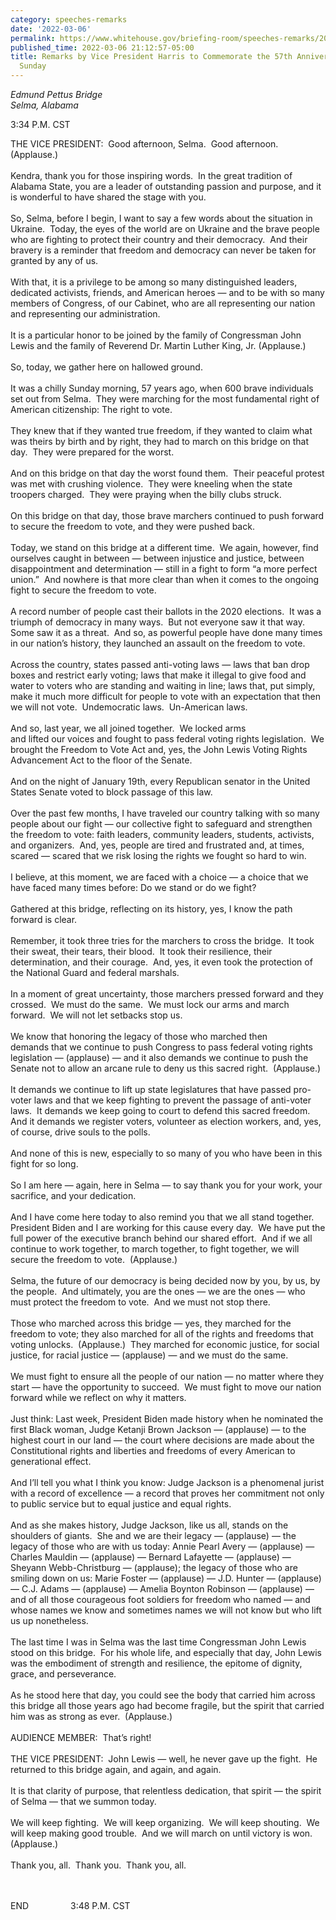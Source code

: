 ```yaml
---
category: speeches-remarks
date: '2022-03-06'
permalink: https://www.whitehouse.gov/briefing-room/speeches-remarks/2022/03/06/remarks-by-vice-president-harris-to-commemorate-the-57th-anniversary-of-bloody-sunday/
published_time: 2022-03-06 21:12:57-05:00
title: Remarks by Vice President Harris to Commemorate the 57th Anniversary of Bloody
  Sunday
---
```

 
*Edmund Pettus Bridge  
Selma, Alabama*

  

3:34 P.M. CST  
  
THE VICE PRESIDENT:  Good afternoon, Selma.  Good afternoon. 
(Applause.)    
   
Kendra, thank you for those inspiring words.  In the great tradition of
Alabama State, you are a leader of outstanding passion and purpose, and
it is wonderful to have shared the stage with you.  
   
So, Selma, before I begin, I want to say a few words about the situation
in Ukraine.  Today, the eyes of the world are on Ukraine and the brave
people who are fighting to protect their country and their democracy. 
And their bravery is a reminder that freedom and democracy can never be
taken for granted by any of us.  
   
With that, it is a privilege to be among so many distinguished leaders,
dedicated activists, friends, and American heroes — and to be with so
many members of Congress, of our Cabinet, who are all representing our
nation and representing our administration.   
   
It is a particular honor to be joined by the family of Congressman John
Lewis and the family of Reverend Dr. Martin Luther King, Jr.
(Applause.)   
   
So, today, we gather here on hallowed ground.   
   
It was a chilly Sunday morning, 57 years ago, when 600 brave individuals
set out from Selma.  They were marching for the most fundamental right
of American citizenship: The right to vote.  
   
They knew that if they wanted true freedom, if they wanted to claim what
was theirs by birth and by right, they had to march on this bridge on
that day.  They were prepared for the worst.  
   
And on this bridge on that day the worst found them.  Their peaceful
protest was met with crushing violence.  They were kneeling when the
state troopers charged.  They were praying when the billy clubs
struck.    
   
On this bridge on that day, those brave marchers continued to push
forward to secure the freedom to vote, and they were pushed back.   
   
Today, we stand on this bridge at a different time.  We again, however,
find ourselves caught in between — between injustice and justice,
between disappointment and determination — still in a fight to form “a
more perfect union.”  And nowhere is that more clear than when it comes
to the ongoing fight to secure the freedom to vote.  
   
A record number of people cast their ballots in the 2020 elections.  It
was a triumph of democracy in many ways.  But not everyone saw it that
way.  Some saw it as a threat.  And so, as powerful people have done
many times in our nation’s history, they launched an assault on the
freedom to vote.   
   
Across the country, states passed anti-voting laws — laws that ban drop
boxes and restrict early voting; laws that make it illegal to give food
and water to voters who are standing and waiting in line; laws that, put
simply, make it much more difficult for people to vote with an
expectation that then we will not vote.  Undemocratic laws.  Un-American
laws.  
   
And so, last year, we all joined together.  We locked arms  
and lifted our voices and fought to pass federal voting rights
legislation.  We brought the Freedom to Vote Act and, yes, the John
Lewis Voting Rights Advancement Act to the floor of the Senate.  
   
And on the night of January 19th, every Republican senator in the United
States Senate voted to block passage of this law.  
   
Over the past few months, I have traveled our country talking with so
many people about our fight — our collective fight to safeguard and
strengthen the freedom to vote: faith leaders, community leaders,
students, activists, and organizers.  And, yes, people are tired and
frustrated and, at times, scared — scared that we risk losing the rights
we fought so hard to win.  
   
I believe, at this moment, we are faced with a choice — a choice that we
have faced many times before: Do we stand or do we fight?  
   
Gathered at this bridge, reflecting on its history, yes, I know the path
forward is clear.   
   
Remember, it took three tries for the marchers to cross the bridge.  It
took their sweat, their tears, their blood.  It took their resilience,
their determination, and their courage.  And, yes, it even took the
protection of the National Guard and federal marshals.    
   
In a moment of great uncertainty, those marchers pressed forward and
they crossed.  We must do the same.  We must lock our arms and march
forward.  We will not let setbacks stop us.  
   
We know that honoring the legacy of those who marched then  
demands that we continue to push Congress to pass federal voting rights
legislation — (applause) — and it also demands we continue to push the
Senate not to allow an arcane rule to deny us this sacred right. 
(Applause.)    
   
It demands we continue to lift up state legislatures that have passed
pro-voter laws and that we keep fighting to prevent the passage of
anti-voter laws.  It demands we keep going to court to defend this
sacred freedom.  And it demands we register voters, volunteer as
election workers, and, yes, of course, drive souls to the polls.  
   
And none of this is new, especially to so many of you who have been in
this fight for so long.  
   
So I am here — again, here in Selma — to say thank you for your work,
your sacrifice, and your dedication.  
   
And I have come here today to also remind you that we all stand
together.  President Biden and I are working for this cause every day. 
We have put the full power of the executive branch behind our shared
effort.  And if we all continue to work together, to march together, to
fight together, we will secure the freedom to vote.  (Applause.)   
   
Selma, the future of our democracy is being decided now by you, by us,
by the people.  And ultimately, you are the ones — we are the ones — who
must protect the freedom to vote.  And we must not stop there.   
   
Those who marched across this bridge — yes, they marched for the freedom
to vote; they also marched for all of the rights and freedoms that
voting unlocks.  (Applause.)  They marched for economic justice, for
social justice, for racial justice — (applause) — and we must do the
same.  
   
We must fight to ensure all the people of our nation — no matter where
they start — have the opportunity to succeed.  We must fight to move our
nation forward while we reflect on why it matters.  
   
Just think: Last week, President Biden made history when he nominated
the first Black woman, Judge Ketanji Brown Jackson — (applause) — to the
highest court in our land — the court where decisions are made about the
Constitutional rights and liberties and freedoms of every American to
generational effect.  
   
And I’ll tell you what I think you know: Judge Jackson is a phenomenal
jurist with a record of excellence — a record that proves her commitment
not only to public service but to equal justice and equal rights.    
   
And as she makes history, Judge Jackson, like us all, stands on the
shoulders of giants.  She and we are their legacy — (applause) — the
legacy of those who are with us today: Annie Pearl Avery — (applause) —
Charles Mauldin — (applause) — Bernard Lafayette — (applause) — Sheyann
Webb-Christburg — (applause); the legacy of those who are smiling down
on us: Marie Foster — (applause) — J.D. Hunter — (applause) — C.J. Adams
— (applause) — Amelia Boynton Robinson — (applause) — and of all those
courageous foot soldiers for freedom who named — and whose names we know
and sometimes names we will not know but who lift us up nonetheless.   
   
The last time I was in Selma was the last time Congressman John Lewis
stood on this bridge.  For his whole life, and especially that day, John
Lewis was the embodiment of strength and resilience, the epitome of
dignity, grace, and perseverance.   
   
As he stood here that day, you could see the body that carried him
across this bridge all those years ago had become fragile, but the
spirit that carried him was as strong as ever.  (Applause.)   
   
AUDIENCE MEMBER:  That’s right!  
   
THE VICE PRESIDENT:  John Lewis — well, he never gave up the fight.  He
returned to this bridge again, and again, and again.   
   
It is that clarity of purpose, that relentless dedication, that spirit —
the spirit of Selma — that we summon today.  
   
We will keep fighting.  We will keep organizing.  We will keep
shouting.  We will keep making good trouble.  And we will march on until
victory is won.  (Applause.)   
   
Thank you, all.  Thank you.  Thank you, all.  
   
                                
  
END                 3:48 P.M. CST

 
